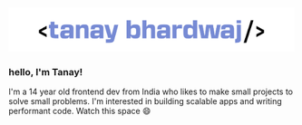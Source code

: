 <img alt="muh banner" src="/readmepls.png">   

### hello, I'm Tanay!

I'm a 14 year old frontend dev from India who likes to make small projects to solve small problems. I'm interested in building scalable apps and writing performant code. Watch this space :smile:
